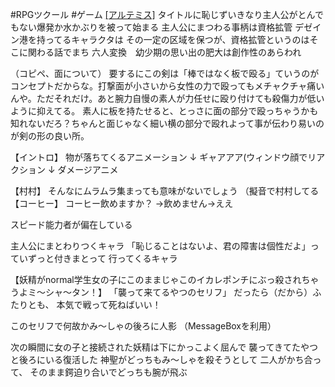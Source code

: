#RPGツクール  #ゲーム [[アルテミス]]([[テレネット]])
タイトルに恥じずいきなり主人公がとんでもない爆発か水かぶりを被って始まる
主人公にまつわる事柄は資格拡管
デゼイン港を持ってるキャラクタは
その一定の区域を保つが、資格拡管というのはそこに関わる話でまち
六人変換　幼少期の思い出の肥大は創作性のあらわれ

（コピペ、面について）
要するにこの剣は「棒ではなく板で殴る」ていうのがコンセプトだからな。打撃面が小さいから女性の力で殴ってもメチャクチャ痛いんや。ただそれだけ。あと腕力自慢の素人が力任せに殴り付けても殺傷力が低いように抑えてる。
素人に板を持たせると、とっさに面の部分で殴っちゃうかも知れないだろ？ちゃんと面じゃなく細い横の部分で殴れよって事が伝わり易いのが剣の形の良い所。




【イントロ】
物が落ちてくるアニメーション
↓
ギャアアア(ウィンドウ顔でリアクション
↓
ダメージアニメ

【村村】
そんなにムラムラ集まっても意味がないでしょう
（擬音で村村してる
【コーヒー】
コーヒー飲めますか？
→飲めません→ええ

スピード能力者が偏在している

主人公にまとわりつくキャラ
「恥じることはないよ、君の障害は個性だよ」っていずっと付きまとって
行ってくるキャラ

【妖精がnormal学生女の子にこのままじゃこのイカレポンチにぶっ殺されちゃうよミ〜シャ〜タン！】
「襲って来てるやつのセリフ」
だったら（だから）ふたりとも、
本気で戦って死ねばいい！

このセリフで何故かみ〜しゃの後ろに人影
（MessageBoxを利用）

次の瞬間に女の子と接続された妖精は下にかっこよく屈んで
襲ってきてたやつと後ろにいる復活した
神聖がどっちもみ〜しゃを殺そうとして
二人がかち合って、
そのまま鍔迫り合いでどっちも腕が飛ぶ